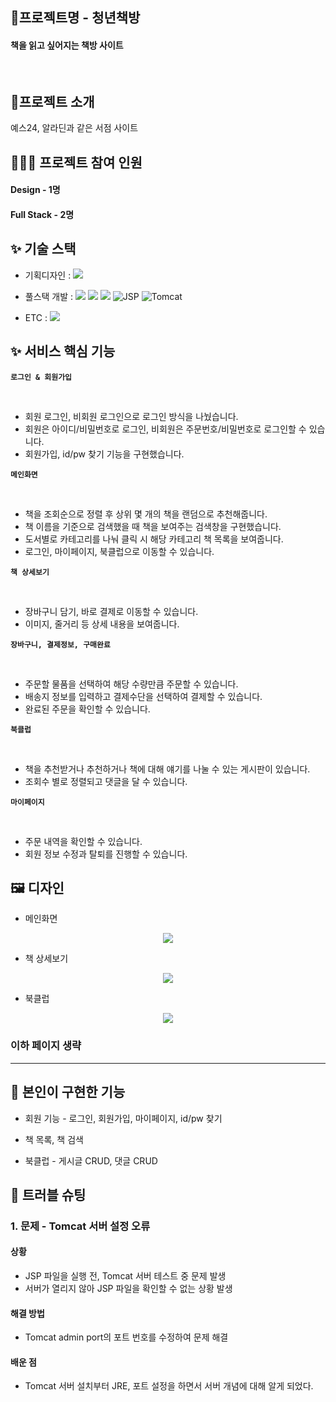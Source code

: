 ## 📛프로젝트명 - 청년책방<br>
#### 책을 읽고 싶어지는 책방 사이트

<br/>

## 🚧프로젝트 소개

예스24, 알라딘과 같은 서점 사이트

## 👩🏻‍💻 프로젝트 참여 인원

#### Design - 1명
#### Full Stack - 2명

## ✨ 기술 스택

- 기획디자인 : <img src="https://img.shields.io/badge/figma-F24E1E?style=for-the-badge&logo=figma&logoColor=white">

- 풀스택 개발 : <img src="https://img.shields.io/badge/HTML5-E34F26?style=flat-square&logo=html5&logoColor=white"> <img src="https://img.shields.io/badge/CSS3-1572B6?style=flat-square&logo=css3&logoColor=white"> <img src="https://img.shields.io/badge/JavaScript-F7DF1E?style=flat-square&logo=javascript&logoColor=black"> ![JSP](https://img.shields.io/badge/JSP-2.3-blue) ![Tomcat](https://img.shields.io/badge/Tomcat-9.0-yellow)
- ETC : <img src="https://img.shields.io/badge/github-181717?style=for-the-badge&logo=github&logoColor=white">

## ✨ 서비스 핵심 기능

**`로그인 & 회원가입`**

<br /> 

  - 회원 로그인, 비회원 로그인으로 로그인 방식을 나눴습니다.
  - 회원은 아이디/비밀번호로 로그인, 비회원은 주문번호/비밀번호로 로그인할 수 있습니다.
  - 회원가입, id/pw 찾기 기능을 구현했습니다.

**`메인화면`**

<br /> 

  - 책을 조회순으로 정렬 후 상위 몇 개의 책을 랜덤으로 추천해줍니다.
  - 책 이름을 기준으로 검색했을 때 책을 보여주는 검색창을 구현했습니다.
  - 도서별로 카테고리를 나눠 클릭 시 해당 카테고리 책 목록을 보여줍니다.
  - 로그인, 마이페이지, 북클럽으로 이동할 수 있습니다.

**`책 상세보기`**

<br /> 

  - 장바구니 담기, 바로 결제로 이동할 수 있습니다.
  - 이미지, 줄거리 등 상세 내용을 보여줍니다.

**`장바구니, 결제정보, 구매완료`**

<br /> 

  - 주문할 물품을 선택하여 해당 수량만큼 주문할 수 있습니다.
  - 배송지 정보를 입력하고 결제수단을 선택하여 결제할 수 있습니다.
  - 완료된 주문을 확인할 수 있습니다.

**`북클럽`**

<br /> 

  - 책을 추천받거나 추천하거나 책에 대해 얘기를 나눌 수 있는 게시판이 있습니다.
  - 조회수 별로 정렬되고 댓글을 달 수 있습니다.

**`마이페이지`**

<br /> 

  - 주문 내역을 확인할 수 있습니다.
  - 회원 정보 수정과 탈퇴를 진행할 수 있습니다.

## 🖼️ 디자인

- 메인화면

<center><img src ="https://github.com/user-attachments/assets/59c4b607-b3af-4b3c-8a2f-48c784e647f2" /></center>

- 책 상세보기

<center><img src ="https://github.com/user-attachments/assets/f3c9cff8-8a9a-495d-921e-1e7814e79ee5" /></center>

- 북클럽

<center><img src ="https://github.com/user-attachments/assets/d0fd93d4-7437-4bdf-9089-d67ac3190e0a" /></center>

### 이하 페이지 생략
------

## 🍆 본인이 구현한 기능

- 회원 기능 - 로그인, 회원가입, 마이페이지, id/pw 찾기

- 책 목록, 책 검색

- 북클럽 - 게시글 CRUD, 댓글 CRUD

## 🚩 트러블 슈팅

### 1. 문제 - Tomcat 서버 설정 오류
#### 상황
- JSP 파일을 실행 전, Tomcat 서버 테스트 중 문제 발생
- 서버가 열리지 않아 JSP 파일을 확인할 수 없는 상황 발생

#### 해결 방법
- Tomcat admin port의 포트 번호를 수정하여 문제 해결

#### 배운 점 
- Tomcat 서버 설치부터 JRE, 포트 설정을 하면서 서버 개념에 대해 알게 되었다.
